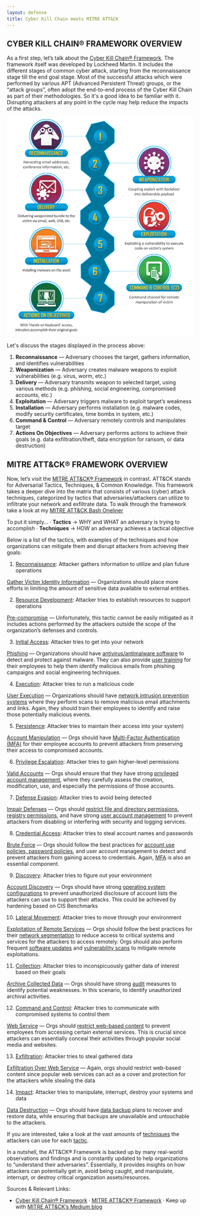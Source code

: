 ```yaml
---
layout: defense
title: Cyber Kill Chain meets MITRE ATT&CK
---
```



## CYBER KILL CHAIN® FRAMEWORK OVERVIEW

As a first step, let’s talk about the [Cyber Kill Chain® Framework](https://www.lockheedmartin.com/en-us/capabilities/cyber/cyber-kill-chain.html). The framework itself was developed by Lockheed Martin. It includes the different stages of common cyber attack, starting from the reconnaissance stage till the end goal stage. Most of the successful attacks which were performed by various APT (Advanced Persistent Threat) groups, or the “attack groups”, often adopt the end-to-end process of the Cyber Kill Chain as part of their methodologies. So it's a good idea to be familiar with it. Disrupting attackers at any point in the cycle may help reduce the impacts of the attacks.

<p align="center">
<img width=600  src="/images/kill-chain-process.png">
</p>

Let's discuss the stages displayed in the process above:

1. **Reconnaissance** — Adversary chooses the target, gathers information, and identifies vulnerabilities
2. **Weaponization** — Adversary creates malware weapons to exploit vulnerabilities (e.g. virus, worm, etc.)
3. **Delivery** — Adversary transmits weapon to selected target, using various methods (e.g. phishing, social engineering, compromised accounts, etc.)
4. **Exploitation** — Adversary triggers malware to exploit target’s weakness
5. **Installation** — Adversary performs installation (e.g. malware codes, modify security certificates, time bombs in system, etc.)
6. **Command & Control** — Adversary remotely controls and manipulates target
7. **Actions On Objectives** — Adversary performs actions to achieve their goals (e.g. data exfiltration/theft, data encryption for ransom, or data destruction)

## MITRE ATT&CK® FRAMEWORK OVERVIEW

Now, let’s visit the [MITRE ATT&CK® Framework](https://attack.mitre.org/) in contrast. ATT&CK stands for Adversarial Tactics, Techniques, & Common Knowledge. This framework takes a deeper dive into the matrix that consists of various (cyber) attack techniques, categorized by tactics that adversaries/attackers can utilize to infiltrate your network and exfiltrate data. To walk through the framework take a look at my [MITRE ATT&CK Bash Oneliner](https://benjitrapp.github.io/memories/2022-01-15-MITRE-Attack/)

To put it simply…
· **Tactics** → WHY and WHAT an adversary is trying to accomplish
· **Techniques** → HOW an adversary achieves a tactical objective

Below is a list of the tactics, with examples of the techniques and how organizations can mitigate them and disrupt attackers from achieving their goals:

1. [Reconnaissance](https://attack.mitre.org/tactics/TA0043/): Attacker gathers information to utilize and plan future operations

[Gather Victim Identity Information](https://attack.mitre.org/techniques/T1589/) — Organizations should place more efforts in limiting the amount of sensitive data available to external entities.

2. [Resource Development](https://attack.mitre.org/tactics/TA0042/): Attacker tries to establish resources to support operations

[Pre-compromise](https://attack.mitre.org/mitigations/M1056/) — Unfortunately, this tactic cannot be easily mitigated as it includes actions performed by the attackers outside the scope of the organization’s defenses and controls.

3. [Initial Access](): Attacker tries to get into your network

[Phishing](https://attack.mitre.org/techniques/T1566/) — Organizations should have [antivirus/antimalware software](https://attack.mitre.org/mitigations/M1049/) to detect and protect against malware. They can also provide [user training](https://attack.mitre.org/mitigations/M1017/) for their employees to help them identify malicious emails from phishing campaigns and social engineering techniques.

4. [Execution](https://attack.mitre.org/tactics/TA0002/): Attacker tries to run a malicious code

[User Execution](https://attack.mitre.org/techniques/T1204/) — Organizations should have [network intrusion prevention systems](https://attack.mitre.org/mitigations/M1031/) where they perform scans to remove malicious email attachments and links. Again, they should train their employees to identify and raise those potentially malicious events.

5. [Persistence](https://attack.mitre.org/tactics/TA0003/): Attacker tries to maintain their access into your system)

[Account Manipulation](https://attack.mitre.org/techniques/T1098/) — Orgs should have [Multi-Factor Authentication (MFA)](https://attack.mitre.org/mitigations/M1032/) for their employee accounts to prevent attackers from preserving their access to compromised accounts.

6. [Privilege Escalation](https://attack.mitre.org/tactics/TA0004/): Attacker tries to gain higher-level permissions

[Valid Accounts](https://attack.mitre.org/techniques/T1078/) — Orgs should ensure that they have strong [privileged account management](https://attack.mitre.org/mitigations/M1026/), where they carefully assess the creation, modification, use, and especially the permissions of those accounts.

7. [Defense Evasion](https://attack.mitre.org/tactics/TA0005/): Attacker tries to avoid being detected

[Impair Defenses](https://attack.mitre.org/techniques/T1562/) — Orgs should [restrict file and directory permissions, registry permissions](https://attack.mitre.org/mitigations/M1022/), and have strong [user account management](https://attack.mitre.org/mitigations/M1018/) to prevent attackers from disabling or interfering with security and logging services.

8. [Credential Access](https://attack.mitre.org/tactics/TA0006/): Attacker tries to steal account names and passwords

[Brute Force](https://attack.mitre.org/techniques/T1110/) — Orgs should follow the best practices for [account use policies, password policies](https://attack.mitre.org/mitigations/M1036/), and user account management to detect and prevent attackers from gaining access to credentials. Again, [MFA](https://attack.mitre.org/mitigations/M1032/) is also an essential component.

9. [Discovery](https://attack.mitre.org/tactics/TA0007/): Attacker tries to figure out your environment

[Account Discovery](https://attack.mitre.org/techniques/T1087/) — Orgs should have strong [operating system configurations](https://attack.mitre.org/mitigations/M1028/) to prevent unauthorized disclosure of account lists the attackers can use to support their attacks. This could be achieved by hardening based on CIS Benchmarks

10. [Lateral Movement](https://attack.mitre.org/tactics/TA0008/): Attacker tries to move through your environment

[Exploitation of Remote Services](https://attack.mitre.org/techniques/T1210/) — Orgs should follow the best practices for their [network segmentation](https://attack.mitre.org/mitigations/M1030/) to reduce access to critical systems and services for the attackers to access remotely. Orgs should also perform frequent [software updates](https://attack.mitre.org/mitigations/M1051/) and [vulnerability scans](https://attack.mitre.org/mitigations/M1016/) to mitigate remote exploitations.

11. [Collection](https://attack.mitre.org/tactics/TA0009/): Attacker tries to inconspicuously gather data of interest based on their goals

[Archive Collected Data](https://attack.mitre.org/techniques/T1560/) — Orgs should have strong [audit](https://attack.mitre.org/mitigations/M1047/) measures to identify potential weaknesses. In this scenario, to identify unauthorized archival activities.

12. [Command and Control](https://attack.mitre.org/tactics/TA0011/): Attacker tries to communicate with compromised systems to control them

[Web Service](https://attack.mitre.org/techniques/T1102/) — Orgs should [restrict web-based content](https://attack.mitre.org/mitigations/M1021/) to prevent employees from accessing certain external services. This is crucial since attackers can essentially conceal their activities through popular social media and websites.

13. [Exfiltration](https://attack.mitre.org/tactics/TA0010/): Attacker tries to steal gathered data

[Exfiltration Over Web Service](https://attack.mitre.org/techniques/T1567/) — Again, orgs should restrict web-based content since popular web services can act as a cover and protection for the attackers while stealing the data

14. [Impact](https://attack.mitre.org/tactics/TA0040/): Attacker tries to manipulate, interrupt, destroy your systems and data

[Data Destruction](https://attack.mitre.org/techniques/T1485/) — Orgs should have [data backup](https://attack.mitre.org/mitigations/M1053/) plans to recover and restore data, while ensuring that backups are unavailable and untouchable to the attackers.

If you are interested, take a look at the vast amounts of [techniques](https://attack.mitre.org/techniques/enterprise/) the attackers can use for each [tactic](https://attack.mitre.org/tactics/enterprise/).

In a nutshell, the ATT&CK® Framework is backed up by many real-world observations and findings and is constantly updated to help organizations to “understand their adversaries”. Essentially, it provides insights on how attackers can potentially get in, avoid being caught, and manipulate, interrupt, or destroy critical organization assets/resources.

Sources & Relevant Links:

* [Cyber Kill Chain® Framework](https://www.lockheedmartin.com/en-us/capabilities/cyber/cyber-kill-chain.html)
· [MITRE ATT&CK® Framework](https://attack.mitre.org/)
· Keep up with [MITRE ATT&CK’s Medium blog](https://medium.com/mitre-attack)
